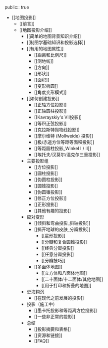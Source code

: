 public:: true

- [[地图投影]]
	- [[前言]]
	- [[地图投影介绍]]
		- [[简单的地图背景知识介绍]]
		- [[制图学基础知识和投影选择]]
		- [[有用的地图属性]]
			- [[距离和比例尺]]
			- [[测地线]]
			- [[方向]]
			- [[形状]]
			- [[面积]]
			- [[变形椭圆]]
			- [[角度变形模式]]
		- [[如何创建投影]]
			- [[正轴方位投影]]
			- [[正轴圆柱投影]]
			- [[Kavrayskiy's VII投影]]
			- [[等积正弦投影]]
			- [[克拉斯特抛物线投影]]
			- [[摩尔维特 (Mollweide) 投影]]
			- [[极/赤道方位等距等面积投影]]
			- [[等距圆柱投影_Winkel I / II]]
			- [[埃托夫/汉莫尔/温克尔三重投影]]
		- 主要投影组
			- [[方位投影]]
			- [[圆柱投影]]
			- [[伪圆柱投影]]
			- [[圆锥投影]]
			- [[伪圆锥投影]]
			- [[修正方位投影]]
			- [[正形投影]]
			- [[其他有趣的投影]]
		- 应对变形
			- [[倾斜和弯曲投影_斜轴投影]]
			- [[撕开地球的皮肤_分瓣投影]]
				- [[星形投影]]
				- [[分瓣和复合圆锥投影]]
				- [[经典分瓣投影]]
				- [[任意分瓣投影]]
				- [[分瓣技巧]]
			- [[多面体地图]]
				- [[立方体和八面体地图]]
				- [[二十面体/十二面体/其他地图]]
				- [[用于打印和折叠的地图]]
		- 史海钩沉
			- [[在现代之前发展的投影]]
		- 投影（施工中）
			- [[墨卡托投影和等距离方位投影]]
			- [[一些非正常的投影]]
		- 总结
			- [[投影摘要和表格]]
			- [[资源和链接]]
			- [[FAQ]]